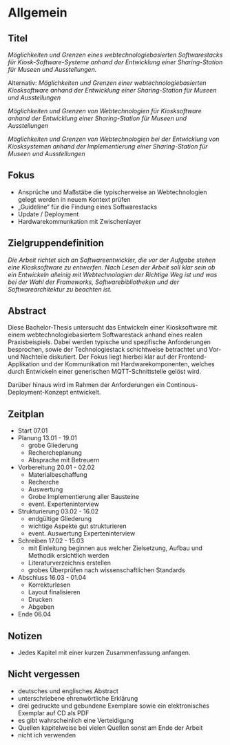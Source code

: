 # Allgemein

## Titel
*Möglichkeiten und Grenzen eines webtechnologiebasierten Softwarestacks für Kiosk-Software-Systeme anhand der Entwicklung einer Sharing-Station für Museen und Ausstellungen.*

Alternativ:
*Möglichkeiten und Grenzen einer webtechnologiebasierten Kiosksoftware anhand der Entwicklung einer Sharing-Station für Museen und Ausstellungen*

*Möglichkeiten und Grenzen von Webtechnologien für Kiosksoftware anhand der Entwicklung einer Sharing-Station für Museen und Ausstellungen*

*Möglichkeiten und Grenzen von Webtechnologien bei der Entwicklung von Kiosksystemen anhand der Implementierung einer Sharing-Station für Museen und Ausstellungen*

## Fokus
- Ansprüche und Maßstäbe die typischerweise an Webtechnologien gelegt werden in neuem Kontext prüfen
- „Guideline“ für die Findung eines Softwarestacks
- Update / Deployment
- Hardwarekommunkation mit Zwischenlayer

## Zielgruppendefinition
*Die Arbeit richtet sich an Softwareentwickler, die vor der Aufgabe stehen eine Kiosksoftware zu entwerfen. Nach Lesen der Arbeit soll klar sein ob ein Entwickeln alleinig mit Webtechnologien der Richtige Weg ist und was bei der Wahl der Frameworks, Softwarebibliotheken und der Softwarearchitektur zu beachten ist.*

## Abstract
Diese Bachelor-Thesis untersucht das Entwickeln einer Kiosksoftware mit einem webtechnologiebasiertem Softwarestack anhand eines realen Praxisbeispiels. Dabei werden typische und spezifische Anforderungen besprochen, sowie der Technologiestack schichtweise betrachtet und Vor- und Nachteile diskutiert. Der Fokus liegt hierbei klar auf der Frontend-Applikation und der Kommunikation mit Hardwarekomponenten, welches durch Entwickeln einer generischen MQTT-Schnittstelle gelöst wird. 

Darüber hinaus wird im Rahmen der Anforderungen ein Continous-Deployment-Konzept entwickelt.

## Zeitplan
- Start 07.01
- Planung 13.01 - 19.01
  - grobe Gliederung
  - Rechercheplanung
  - Absprache mit Betreuern 
- Vorbereitung 20.01 - 02.02
  - Materialbeschaffung
  - Recherche
  - Auswertung
  - Grobe Implementierung aller Bausteine
  - event. Experteninterview
- Strukturierung 03.02 - 16.02
  - endgültige Gliederung
  - wichtige Aspekte gut strukturieren
  - event. Auswertung Experteninterview
- Schreiben 17.02 - 15.03
  - mit Einleitung beginnen aus welcher Zielsetzung, Aufbau und Methodik ersichtlich werden
  - Literaturverzeichnis erstellen
  - grobes Überprüfen nach wissenschaftlichen Standards
- Abschluss 16.03 - 01.04 
  - Korrekturlesen
  - Layout finalisieren 
  - Drucken
  - Abgeben
- Ende 06.04


## Notizen
- Jedes Kapitel mit einer kurzen Zusammenfassung anfangen.

## Nicht vergessen
- deutsches und englisches Abstract
- unterschriebene ehrenwörtliche Erklärung
- drei gedruckte und gebundene Exemplare sowie ein elektronisches Exemplar auf CD als PDF 
- es gibt wahrscheinlich eine Verteidigung
- Quellen kapitelweise bei vielen Quellen sonst am Ende der Arbeit
- nicht ich verwenden